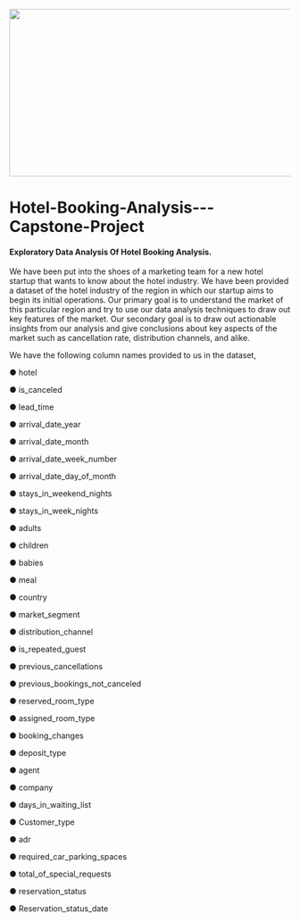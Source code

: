 <p align="center">
  <img 
    width="600"
    height="300"
    src="https://user-images.githubusercontent.com/88999980/162772717-887a324b-f56d-4b37-b609-8d8f30f5a248.jpg"
  >
</p>

# Hotel-Booking-Analysis---Capstone-Project
#### Exploratory Data Analysis Of Hotel Booking Analysis. 
We have been put into the shoes of a marketing team for a new hotel startup that wants to know about the hotel industry. We have been provided a dataset of the hotel industry of the region in which our startup aims to begin its initial operations. Our primary goal is to understand the market of this particular region and try to use our data analysis techniques to draw out key features of the market. Our secondary goal is to draw out actionable insights from our analysis and give conclusions about key aspects of the market such as cancellation rate, distribution channels, and alike.


We have the following column names provided to us in the dataset,

●	hotel

●	is_canceled

●	lead_time

●	arrival_date_year

●	arrival_date_month

●	arrival_date_week_number

●	arrival_date_day_of_month

●	stays_in_weekend_nights

●	stays_in_week_nights

●	adults

●	children

●	babies

●	meal

●	country

●	market_segment

●	distribution_channel

●	is_repeated_guest

●	previous_cancellations

●	previous_bookings_not_canceled

●	reserved_room_type

●	assigned_room_type

●	booking_changes

●	deposit_type

●	agent

●	company

●	days_in_waiting_list

●	Customer_type

●	adr

●	required_car_parking_spaces

●	total_of_special_requests

●	reservation_status

●	Reservation_status_date

